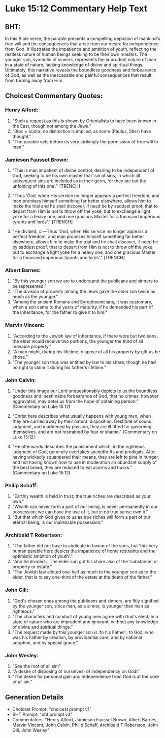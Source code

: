 # Luke 15:12 Commentary Help Text

## BHT:
In this Bible verse, the parable presents a compelling depiction of mankind's free will and the consequences that arise from our desire for independence from God. It illustrates the impatience and ambition of youth, reflecting the restless nature of human beings seeking to be their own masters. The younger son, symbolic of sinners, represents the imprudent nature of man in a state of nature, lacking knowledge of divine and spiritual things. Ultimately, this narrative reveals the boundless goodness and forbearance of God, as well as the inescapable and painful consequences that result from turning away from Him.

## Choicest Commentary Quotes:
### Henry Alford:
1. "Such a request as this is shown by Orientalists to have been known in the East, though not among the Jews."
2. "βίος = οὐσία: no distinction is implied, as some (Paulus, Stier) have thought."
3. "The parable sets before us very strikingly the permission of free will to man."

### Jamieson Fausset Brown:
1. "This is man impatient of divine control, desiring to be independent of God, seeking to be his own master that 'sin of sins, in which all subsequent sins are included as in their germ, for they are but the unfolding of this one'." [TRENCH]

2. "Thus 'God, when His service no longer appears a perfect freedom, and man promises himself something far better elsewhere, allows him to make the trial and he shall discover, if need be by saddest proof, that to depart from Him is not to throw off the yoke, but to exchange a light yoke for a heavy one, and one gracious Master for a thousand imperious tyrants and lords'." [TRENCH]

3. "He divided, c.—Thus 'God, when His service no longer appears a perfect freedom, and man promises himself something far better elsewhere, allows him to make the trial and he shall discover, if need be by saddest proof, that to depart from Him is not to throw off the yoke, but to exchange a light yoke for a heavy one, and one gracious Master for a thousand imperious tyrants and lords'." [TRENCH]

### Albert Barnes:
1. "By this younger son we are to understand the publicans and sinners to be represented."
2. "The division of property among the Jews gave the older son twice as much as the younger."
3. "Among the ancient Romans and Syrophoenicians, it was customary, when a son came to the years of maturity, if he demanded his part of the inheritance, for the father to give it to him."

### Marvin Vincent:
1. "According to the Jewish law of inheritance, if there were but two sons, the elder would receive two portions, the younger the third of all movable property."
2. "A man might, during his lifetime, dispose of all his property by gift as he chose."
3. "The younger son thus was entitled by law to his share, though he had no right to claim it during his father's lifetime."

### John Calvin:
1. "Under this image our Lord unquestionably depicts to us the boundless goodness and inestimable forbearance of God, that no crimes, however aggravated, may deter us from the hope of obtaining pardon." (Commentary on Luke 15:12)

2. "Christ here describes what usually happens with young men, when they are carried away by their natural disposition. Destitute of sound judgment, and maddened by passion, they are ill fitted for governing themselves, and are not restrained by fear or shame." (Commentary on Luke 15:12)

3. "He afterwards describes the punishment which, in the righteous judgment of God, generally overtakes spendthrifts and prodigals. After having wickedly squandered their means, they are left to pine in hunger, and not having known how to use in moderation an abundant supply of the best bread, they are reduced to eat acorns and husks." (Commentary on Luke 15:12)

### Philip Schaff:
1. "Earthly wealth is held in trust; the true riches are described as your own."
2. "Wealth can never form a part of our being, is never permanently in our possession; we can have the use of it, but in no true sense own it."
3. "But that which God gives to us as true riches will form a part of our eternal being, is our inalienable possession."

### Archibald T Robertson:
1. "The father did not have to abdicate in favour of the sons, but 'this very human parable here depicts the impatience of home restraints and the optimistic ambition of youth'." 
2. "And he divided... The elder son got his share also of the 'substance' or property or estate." 
3. "The Jewish law alloted one-half as much to the younger son as to the elder, that is to say one-third of the estate at the death of the father."

### John Gill:
1. "God's chosen ones among the publicans and sinners, are fitly signified by the younger son, since man, as a sinner, is younger than man as righteous."
2. "The characters and conduct of young men agree with God's elect, in a state of nature who are imprudent and ignorant, without any knowledge of divine and spiritual things."
3. "The request made by this younger son is 'to his Father'; to God, who was his Father by creation, by providential care, and by national adoption, and by special grace."

### John Wesley:
1. "See the root of all sin!"
2. "A desire of disposing of ourselves; of independency on God!"
3. "The desire for personal gain and independence from God is at the core of all sin."


## Generation Details
- Choicest Prompt: "choicest prompt v1"
- BHT Prompt: "bht prompt v3"
- Commentators: "Henry Alford, Jamieson Fausset Brown, Albert Barnes, Marvin Vincent, John Calvin, Philip Schaff, Archibald T Robertson, John Gill, John Wesley"
